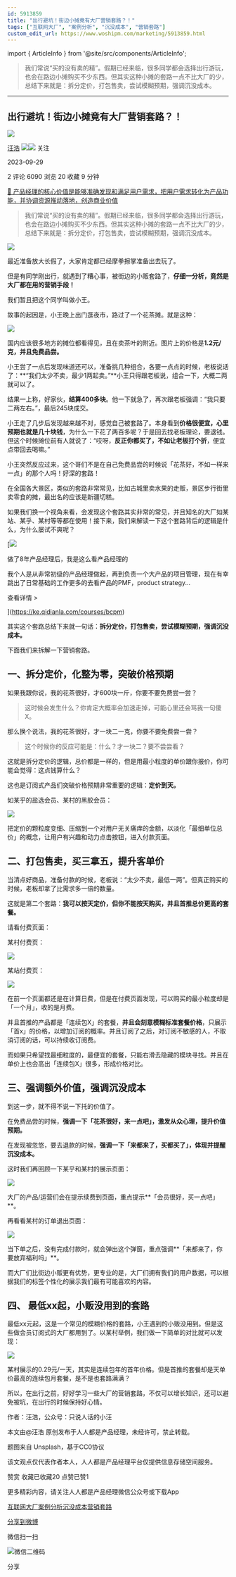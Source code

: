 ```yaml
---
id: 5913859
title: "出行避坑！街边小摊竟有大厂营销套路？！"
tags: ["互联网大厂", "案例分析", "沉没成本", "营销套路"]
custom_edit_url: https://www.woshipm.com/marketing/5913859.html
---
```

import { ArticleInfo } from '@site/src/components/ArticleInfo';

<ArticleInfo
    author="汪浩"
    authorLink="https://www.woshipm.com/u/659445"
    published="2023-09-29"
    views={6090}
    comments={2}
    collects={20}
/>

> 我们常说“买的没有卖的精”。假期已经来临，很多同学都会选择出行游玩，也会在路边小摊购买不少东西。但其实这种小摊的套路一点不比大厂的少，总结下来就是：拆分定价，打包售卖，尝试模糊预期，强调沉没成本。

---

## 出行避坑！街边小摊竟有大厂营销套路？！

[![](https://static.woshipm.com/pmapp_avatar_20230918113453_2004.jpeg?imageView2/1/w/72/h/72/q/100)](https://www.woshipm.com/u/659445)

[汪浩](https://www.woshipm.com/u/659445) ![](https://static.woshipm.com/tag/1121_1@2x.png)![](https://static.woshipm.com/tag/2105_1@2x.png) 关注

2023-09-29

2 评论 6090 浏览 20 收藏 9 分钟

[🔗 产品经理的核心价值是能够准确发现和满足用户需求，把用户需求转化为产品功能，并协调资源推动落地，创造商业价值](https://ke.qidianla.com/courses/90pm)

> 我们常说“买的没有卖的精”。假期已经来临，很多同学都会选择出行游玩，也会在路边小摊购买不少东西。但其实这种小摊的套路一点不比大厂的少，总结下来就是：拆分定价，打包售卖，尝试模糊预期，强调沉没成本。

![](https://image.woshipm.com/2023/04/13/45e23af0-d9de-11ed-8fc2-00163e0b5ff3.jpg)

最近准备放大长假了，大家肯定都已经摩拳擦掌准备出去玩了。

但是有同学刚出行，就遇到了糟心事，被街边的小贩套路了，**仔细一分析，竟然是大厂都在用的营销手段！**

我们暂且把这个同学叫做小王。

故事的起因是，小王晚上出门逛夜市，路过了一个花茶摊。就是这种：

![](https://image.woshipm.com/wp-files/2023/09/IhiKxxqjihrRX2gzPuK2.jpeg)

国内应该很多地方的摊位都看得见，且在卖茶叶的附近。图片上的价格是**1.2元/克，并且免费品尝。**

小王尝了一点后发现味道还可以，准备挑几种组合，各要一点点的时候，老板说话了：**“我们太少不卖，最少1两起卖。”**小王只得跟老板说，组合一下，大概二两就可以了。

结果一上称，好家伙，**结算400多块**。他一下就急了，再次跟老板强调：“我只要二两左右。”，最后245块成交。

小王走了几步后发现越来越不对，感觉自己被套路了。本身看到**价格很便宜，心里预期也就是几十块钱**，为什么一下花了两百多呢？于是回去找老板理论，要退钱。但这个时候摊位前有人就说了：“哎呀，**反正你都买了，不如让老板打个折**，便宜点带回去喝嘛。”

小王突然反应过来，这个哥们不是在自己免费品尝的时候说「花茶好，不如一样来一点」的那个人吗！好深的套路！

在全国各大景区，类似的套路非常常见，比如古城里卖水果的走贩，景区步行街里卖零食的摊，最出名的应该是新疆切糕。

如果我们换一个视角来看，会发现这个套路其实非常的常见，并且知名的大厂如某站、某乎、某村等等都在使用！接下来，我们来解读一下这个套路背后的逻辑是什么，为什么屡试不爽呢？

[![](https://image.woshipm.com/2023/08/02/bf59b8ba-30e4-11ee-88e7-00163e0b5ff3.png)

做了8年产品经理后，我是这么看产品经理的

我个人是从非常初级的产品经理做起，再到负责一个大产品的项目管理，现在有幸跳出了日常基础的工作更多的去看产品的PMF，product strategy...

查看详情 >

](https://ke.qidianla.com/courses/bcpm)

其实这个套路总结下来就一句话：**拆分定价，打包售卖，尝试模糊预期，强调沉没成本。**

下面我们来拆解一下营销套路。

## 一、拆分定价，化整为零，突破价格预期

如果我跟你说，我的花茶很好，才600块一斤，你要不要免费尝一尝？

> 这时候会发生什么？你肯定大概率会加速走掉，可能心里还会骂我一句傻X。

那么换个说法，我的花茶很好，才一块二一克，你要不要免费尝一尝？

> 这个时候你的反应可能是：什么？才一块二？要不尝尝看？

这就是拆分定价的逻辑，总价都是一样的，但是用最小粒度的单价跟你报价，你可能会觉得：这点钱算什么？

这也是订阅式产品们突破价格预期非常重要的逻辑：**定价到天。**

如某乎的盐选会员、某村的黑胶会员：

![](https://image.woshipm.com/wp-files/2023/09/3Om34rmUo8b9vZGF7AXu.jpeg)

把定价的颗粒度变细、压缩到一个对用户无关痛痒的金额，以淡化「最细单位总价」的概念，让用户有兴趣和动力点击按钮，进入付款页面。

## 二、打包售卖，买三拿五，提升客单价

当清点好商品，准备付款的时候，老板说：“太少不卖，最低一两”。但真正购买的时候，老板却拿了比需求多一倍的数量。

这就是第二个套路：**我可以按天定价，但你不能按天购买，并且首推总价更高的套餐。**

请看付费页面：

某村付费页：

![](https://image.woshipm.com/wp-files/2023/09/eaF2V2SI5WLsR0NLk6sL.jpeg)

某站付费页：

![](https://image.woshipm.com/wp-files/2023/09/MtPJWrf07kDGp2lPSuaZ.jpeg)

在前一个页面都还是在计算日费，但是在付费页面发现，可以购买的最小粒度却是「一个月」，收的是月费。

并且首推的产品都是「连续包X」的套餐，**并且会刻意模糊标准套餐价格**，只展示「首x」的价格，以增加订阅的概率。并且订阅了之后，对订阅不敏感的人，不取消订阅的话，可以持续收订阅费。

而如果只希望找最细粒度的，最便宜的套餐，只能右滑去隐藏的模块寻找。并且在单价上也会高出「连续包X」很多，形成价格对比。

## 三、强调额外价值，强调沉没成本

到这一步，就不得不说一下托的价值了。

在免费品尝的时候，**强调一下「花茶很好，来一点吧」，激发从众心理，提升价值预期。**

在发现被忽悠，要去退款的时候，**强调一下「来都来了，买都买了」，体现并提醒沉没成本。**

这时我们再回顾一下某乎和某村的展示页面：

![](https://image.woshipm.com/wp-files/2023/09/MQsjN9uEliXcK3JIE6GQ.jpeg)

大厂的产品/运营们会在提示续费到页面，重点提示**「会员很好，买一点吧」**。

再看看某村的订单退出页面：

![](https://image.woshipm.com/wp-files/2023/09/VhWe5RAcsecoEJfC7E8b.jpeg)

当下单之后，没有完成付款时，就会弹出这个弹窗，重点强调**「来都来了，你要放弃福利吗」**。

而大厂们比街边小贩更有优势，更专业的是，大厂们拥有我们的用户数据，可以根据我们的标签个性化的展示我们最有可能喜欢的内容。

## 四、 最低xx起，小贩没用到的套路

最低xx元起，这是一个常见的模糊价格的套路，小王遇到的小贩没用到。但是这些做会员订阅式的大厂都用到了。以某村举例，我们做一下简单的对比就可以发现：

![](https://image.woshipm.com/wp-files/2023/09/4huSqNB3LpvDOWCTpk9b.jpeg)

某村展示的0.29元/一天，其实是连续包年的首年价格。但是首推的套餐却是天单价最高的连续包月套餐，是不是也套路满满？

所以，在出行之前，好好学习一些大厂的营销套路，不仅可以增长知识，还可以避免被坑，在出行的时候保持好心情。

作者：汪浩，公众号：只说人话的小汪

本文由@汪浩 原创发布于人人都是产品经理，未经许可，禁止转载。

题图来自 Unsplash，基于CC0协议

该文观点仅代表作者本人，人人都是产品经理平台仅提供信息存储空间服务。

赞赏 收藏已收藏20 点赞已赞1

更多精彩内容，请关注人人都是产品经理微信公众号或下载App

[互联网大厂](https://www.woshipm.com/tag/%e4%ba%92%e8%81%94%e7%bd%91%e5%a4%a7%e5%8e%82)[案例分析](https://www.woshipm.com/tag/%e6%a1%88%e4%be%8b%e5%88%86%e6%9e%90)[沉没成本](https://www.woshipm.com/tag/%e6%b2%89%e6%b2%a1%e6%88%90%e6%9c%ac)[营销套路](https://www.woshipm.com/tag/%e8%90%a5%e9%94%80%e5%a5%97%e8%b7%af)

[分享到微博](https://service.weibo.com/share/share.php?appkey=2775287854&title=出行避坑！街边小摊竟有大厂营销套路？！&url=https://www.woshipm.com/marketing/5913859.html&pic=https://image.woshipm.com/2023/04/13/45e23af0-d9de-11ed-8fc2-00163e0b5ff3.jpg)

微信扫一扫

![微信二维码](https://api.pwmqr.com/qrcode/create/?url=https://www.woshipm.com/marketing/5913859.html)

分享